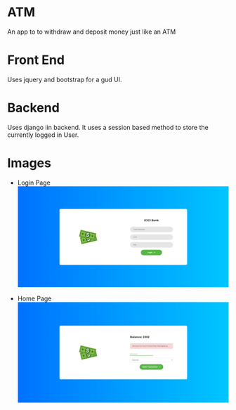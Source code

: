 # ATM

An app to to withdraw and deposit money just like an ATM

# Front End

Uses jquery and bootstrap for a gud UI. 

# Backend

Uses django iin backend. It uses a session based method to store the currently logged in User. 

# Images

- Login Page
![Login Page Image](https://github.com/PythonicNoob/ATM/blob/master/Images/page1.jpeg)

- Home Page
![Home Page Image](https://github.com/PythonicNoob/ATM/blob/master/Images/page2.jpeg)
